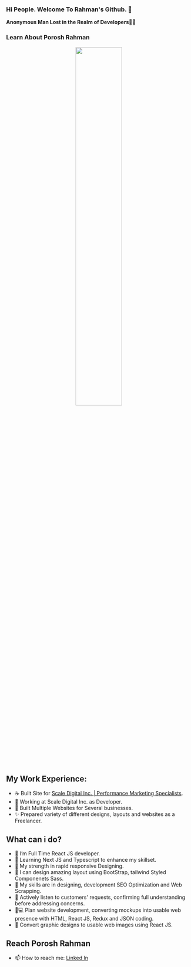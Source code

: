 ### Hi People. Welcome To Rahman's Github. 👋

**Anonymous Man Lost in the Realm of Developers**🙋💃

### Learn About Porosh Rahman

<p align= "center">
<img src="https://lh3.googleusercontent.com/pw/AP1GczPpyZPwwYyoCqLy9XnYcmIybFbWI3R5gRxPF3joxRUiCo-ErC3YFJsKo-En5YDOfJSCYLIc9WB7Kp6vWz9uUiK6C5AgvJpixzkb9qZOSjYi1t-rWXmC8Wn2y--Zk_W1gjyizK9FYOr24cUTXquacnWJ=w1367-h911-s-no-gm?authuser=0" width=50% height=auto>
  </p>
  
 ## My Work Experience:

- ☕ Built Site for [Scale Digital Inc. | Performance Marketing Specialists](https://scaledigital.io/).
- 🙋 Working at Scale Digital Inc. as Developer.
- 🚀 Built Multiple Websites for Several businesses.
- ✨ Prepared variety of different designs, layouts and websites as a Freelancer.

## What can i do?

- 🌱 I’m Full Time React JS developer.
- 🌱 Learning Next JS and Typescript to enhance my skillset.
- 💪 My strength in rapid responsive Designing.
- 🎨 I can design amazing layout using BootStrap, tailwind Styled Componenets Sass.
- 👯 My skills are in designing, development SEO Optimization and Web Scrapping.
- 📝 Actively listen to customers' requests, confirming full understanding before addressing concerns.
- 🧑💻 Plan website development, converting mockups into usable web presence with HTML, React JS, Redux and JSON coding.
- 🔨 Convert graphic designs to usable web images using React JS.

## Reach Porosh Rahman

- 📫 How to reach me: [Linked In](https://www.linkedin.com/in/smmasudurrahman/)

